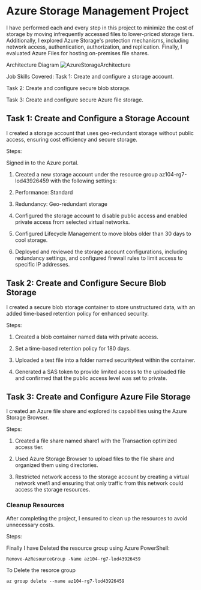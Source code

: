 # Azure Storage Management Project
I have performed each and every step in this project to minimize the cost of storage by moving infrequently accessed files to lower-priced storage tiers. Additionally, I explored Azure Storage's protection mechanisms, including network access, authentication, authorization, and replication. Finally, I evaluated Azure Files for hosting on-premises file shares.

Architecture Diagram
![AzureStorageArchitecture](https://github.com/user-attachments/assets/a82d7428-7c2e-42ff-8ae3-effbc919c567)

Job Skills Covered:
Task 1: Create and configure a storage account.

Task 2: Create and configure secure blob storage.

Task 3: Create and configure secure Azure file storage.

## Task 1: Create and Configure a Storage Account
I created a storage account that uses geo-redundant storage without public access, ensuring cost efficiency and secure storage.

Steps:

Signed in to the Azure portal.

1. Created a new storage account under the resource group az104-rg7-lod43926459 with the following settings:

2. Performance: Standard

3. Redundancy: Geo-redundant storage

4. Configured the storage account to disable public access and enabled private access from selected virtual networks.

5. Configured Lifecycle Management to move blobs older than 30 days to cool storage.

5. Deployed and reviewed the storage account configurations, including redundancy settings, and configured firewall rules to limit access to specific IP addresses.

## Task 2: Create and Configure Secure Blob Storage
I created a secure blob storage container to store unstructured data, with an added time-based retention policy for enhanced security.

Steps:
1. Created a blob container named data with private access.

2. Set a time-based retention policy for 180 days.

3. Uploaded a test file into a folder named securitytest within the container.

4. Generated a SAS token to provide limited access to the uploaded file and confirmed that the public access level was set to private.

## Task 3: Create and Configure Azure File Storage

I created an Azure file share and explored its capabilities using the Azure Storage Browser.

Steps:

1. Created a file share named share1 with the Transaction optimized access tier.

2. Used Azure Storage Browser to upload files to the file share and organized them using directories.

3. Restricted network access to the storage account by creating a virtual network vnet1 and ensuring that only traffic from this network could access the storage resources.


### Cleanup Resources
After completing the project, I ensured to clean up the resources to avoid unnecessary costs.

Steps:

Finally I have Deleted the resource group using Azure PowerShell:
```
Remove-AzResourceGroup -Name az104-rg7-lod43926459
```
To Delete the resorce group
```
az group delete --name az104-rg7-lod43926459
```
